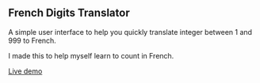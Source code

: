 ## French Digits Translator
A simple user interface to help you quickly translate integer between 1 and 999 to French. 

I made this to help myself learn to count in French.

[Live demo](https://jeff-ong.github.io/fr-digits-translator/)